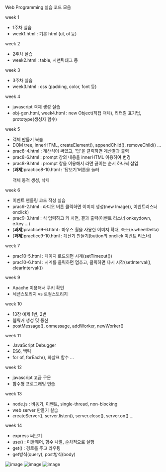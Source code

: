Web Programming 실습 코드 모음

week 1
- 1주차 실습
- week1.html : 기본 html (ul, ol 등)

week 2
- 2주차 실습
- week2.html : table, 시맨틱태그 등

week 3
- 3주차 실습
- week3.html : css (padding, color, font 등)

week 4 
- javascript 객체 생성 실습
- obj-gen.html, week4.html : new Object(직접 객체), 리터럴 표기법, prototype(생성자 함수)

week 5
- 객체 만들기 복습
- DOM tree, innerHTML, createElement(), appendChild(), removeChild() ...
- prac8-4.html : 계산식이 써있고, '답'을 클릭하면 계산결과 출력
- prac8-6.html : prompt 창의 내용을 innerHTML 이용하여 변경
- prac8-9.html : prompt 창을 이용해서 라면 끓이는 순서 하나씩 삽입
- (**과제**)practice8-10.html : '답보기'버튼을 눌러 <p>객체 동적 생성, 삭제

week 6
- 이벤트 핸들링 코드 작성 실습
- prac9-2.html : 라디오 버튼 클릭하면 이미지 생성(new Image(), 이벤트리스너 onclick)
- prac9-3.html : 식 입력하고 <Enter>키 치면, 결과 출력(이벤트 리스너 onkeydown, e.key ...)
- (**과제**)practice9-6.html : 마우스 휠을 사용한 이미지 확대, 축소(e.wheelDelta)
- (**과제**)practice9-10.html : 계산기 만들기(button의 onclick 이벤트 리스너)

week 7
- prac10-5.html : 페이지 로드되면 시계(setTimeout())
- prac10-6.html : 시계를 클릭하면 멈추고, 클릭하면 다시 시작(setInterval(), clearInterval())

week 9
- Apache 이용해서 쿠키 확인
- 세션스토리지 vs 로컬스토리지

week 10
- 13장 예제 1번, 2번
- 웹워커 생성 및 통신
- postMessage(), onmessage, addWorker, newWorker()

week 11
- JavaScript Debugger
- ES6, 백틱
- for of, forEach(), 화살표 함수 ...

week 12
- javascript 고급 구문
- 함수형 프로그래밍 연습

week 13
- node.js : 비동기, 이벤트, single-thread, non-blocking
- web server 만들기 실습
- createServer(), server.listen(), server.close(), server.on() ...

week 14
- express 써보기
- use() : 미들웨어, 함수 나열, 순차적으로 실행
- get() : 경로를 주고 라우팅
- get방식(query), post방식(body)

![image](https://github.com/user-attachments/assets/1b94e465-dffb-4d46-9bec-4d79351a24be)
![image](https://github.com/user-attachments/assets/bab976cd-b288-41f3-869e-72512d529ede)
![image](https://github.com/user-attachments/assets/3f135952-75cf-435f-adbc-e49b1fa961d9)
